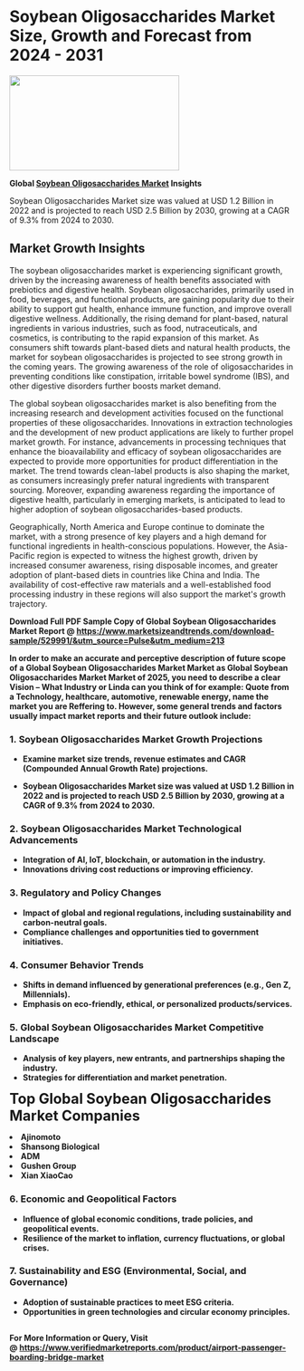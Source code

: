<H1>Soybean Oligosaccharides Market Size, Growth and Forecast from 2024 - 2031</H1><img class="aligncenter size-medium wp-image-584254" src="https://thirdeyenews.in/wp-content/uploads/2024/09/Global-Market-Research-300x168.jpeg" alt="" width="300" height="168" /><p><strong>Global&nbsp;<a href="https://www.marketsizeandtrends.com/download-sample/529991/&amp;utm_source=Pulse&amp;utm_medium=213">Soybean Oligosaccharides Market</a> Insights</strong></p><p>Soybean Oligosaccharides Market size was valued at USD 1.2 Billion in 2022 and is projected to reach USD 2.5 Billion by 2030, growing at a CAGR of 9.3% from 2024 to 2030.</p><p><h2>Market Growth Insights</h2> <p>The soybean oligosaccharides market is experiencing significant growth, driven by the increasing awareness of health benefits associated with prebiotics and digestive health. Soybean oligosaccharides, primarily used in food, beverages, and functional products, are gaining popularity due to their ability to support gut health, enhance immune function, and improve overall digestive wellness. Additionally, the rising demand for plant-based, natural ingredients in various industries, such as food, nutraceuticals, and cosmetics, is contributing to the rapid expansion of this market. As consumers shift towards plant-based diets and natural health products, the market for soybean oligosaccharides is projected to see strong growth in the coming years. The growing awareness of the role of oligosaccharides in preventing conditions like constipation, irritable bowel syndrome (IBS), and other digestive disorders further boosts market demand.</p> <p><strong></strong></p> <p>The global soybean oligosaccharides market is also benefiting from the increasing research and development activities focused on the functional properties of these oligosaccharides. Innovations in extraction technologies and the development of new product applications are likely to further propel market growth. For instance, advancements in processing techniques that enhance the bioavailability and efficacy of soybean oligosaccharides are expected to provide more opportunities for product differentiation in the market. The trend towards clean-label products is also shaping the market, as consumers increasingly prefer natural ingredients with transparent sourcing. Moreover, expanding awareness regarding the importance of digestive health, particularly in emerging markets, is anticipated to lead to higher adoption of soybean oligosaccharides-based products. <p>Geographically, North America and Europe continue to dominate the market, with a strong presence of key players and a high demand for functional ingredients in health-conscious populations. However, the Asia-Pacific region is expected to witness the highest growth, driven by increased consumer awareness, rising disposable incomes, and greater adoption of plant-based diets in countries like China and India. The availability of cost-effective raw materials and a well-established food processing industry in these regions will also support the market's growth trajectory.</p> <p><strong></p><p><span class=""><strong>Download Full PDF Sample Copy of Global Soybean Oligosaccharides Market Report</strong> @ <a href="https://www.marketsizeandtrends.com/download-sample/529991/&amp;utm_source=Pulse&amp;utm_medium=213" target="_blank">https://www.marketsizeandtrends.com/download-sample/529991/&amp;utm_source=Pulse&amp;utm_medium=213</a></span></p><p>In order to make an accurate and perceptive description of future scope of a Global&nbsp;Soybean Oligosaccharides Market Market as Global&nbsp;Soybean Oligosaccharides Market Market of 2025, you need to describe a clear Vision &ndash; What Industry or Linda can you think of for example: Quote from a Technology, healthcare, automotive, renewable energy, name the market you are Reffering to. However, some general trends and factors usually impact market reports and their future outlook include:</p><h3>1.&nbsp;<strong>Soybean Oligosaccharides Market Growth Projections</strong></h3><ul><li>Examine market size trends, revenue estimates and CAGR (Compounded Annual Growth Rate) projections.</li><li><p>Soybean Oligosaccharides Market size was valued at USD 1.2 Billion in 2022 and is projected to reach USD 2.5 Billion by 2030, growing at a CAGR of 9.3% from 2024 to 2030.</p></li></ul><h3>2.&nbsp;<strong>Soybean Oligosaccharides Market Technological Advancements</strong></h3><ul><li>Integration of AI, IoT, blockchain, or automation in the industry.</li><li>Innovations driving cost reductions or improving efficiency.</li></ul><h3>3.&nbsp;<strong>Regulatory and Policy Changes</strong></h3><ul><li>Impact of global and regional regulations, including sustainability and carbon-neutral goals.</li><li>Compliance challenges and opportunities tied to government initiatives.</li></ul><h3>4.&nbsp;<strong>Consumer Behavior Trends</strong></h3><ul><li>Shifts in demand influenced by generational preferences (e.g., Gen Z, Millennials).</li><li>Emphasis on eco-friendly, ethical, or personalized products/services.</li></ul><h3>5.&nbsp;<strong>Global Soybean Oligosaccharides Market Competitive Landscape</strong></h3><ul><li>Analysis of key players, new entrants, and partnerships shaping the industry.</li><li>Strategies for differentiation and market penetration.</li></ul><p data-pm-slice="1 1 []"><span style="color: inherit; font-family: inherit; font-size: 25px;">Top Global Soybean Oligosaccharides Market Companies</span></p><div class="" data-test-id=""><p><li>Ajinomoto</li><li> Shansong Biological</li><li> ADM</li><li> Gushen Group</li><li> Xian XiaoCao</li></p></div><h3>6.&nbsp;<strong>Economic and Geopolitical Factors</strong></h3><ul><li>Influence of global economic conditions, trade policies, and geopolitical events.</li><li>Resilience of the market to inflation, currency fluctuations, or global crises.</li></ul><h3>7.&nbsp;<strong>Sustainability and ESG (Environmental, Social, and Governance)</strong></h3><ul><li>Adoption of sustainable practices to meet ESG criteria.</li><li>Opportunities in green technologies and circular economy principles.</li></ul><h2><strong style="font-size: 14px;">For More Information or Query, Visit @&nbsp;</strong><a style="background-color: #ffffff; font-size: 14px;" href="https://www.marketsizeandtrends.com/report/soybean-oligosaccharides-market/" target="_blank">https://www.verifiedmarketreports.com/product/airport-passenger-boarding-bridge-market</a></h2>
